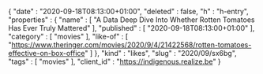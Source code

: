 {
  "date" : "2020-09-18T08:13:00+01:00",
  "deleted" : false,
  "h" : "h-entry",
  "properties" : {
    "name" : [ "A Data Deep Dive Into Whether Rotten Tomatoes Has Ever Truly Mattered" ],
    "published" : [ "2020-09-18T08:13:00+01:00" ],
    "category" : [ "movies" ],
    "like-of" : [ "https://www.theringer.com/movies/2020/9/4/21422568/rotten-tomatoes-effective-on-box-office" ]
  },
  "kind" : "likes",
  "slug" : "2020/09/sx6bg",
  "tags" : [ "movies" ],
  "client_id" : "https://indigenous.realize.be"
}
